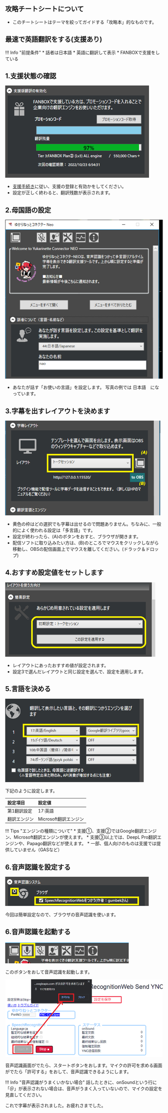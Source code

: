## 攻略チートシートについて

* このチートシートはテーマを絞ってガイドする「攻略本」的なものです。

## 最速で英語翻訳をする(支援あり)

!!! Info "前提条件"
    * 話者は日本語
    * 英語に翻訳して表示
    * FANBOXで支援をしている

## 1.支援状態の確認
![支援](../support/images/support_enabled1.png)

* [支援手続き](../support/support_howto.md)に従い、支援の登録と有効かをしてください。
* 設定が正しく終わると、翻訳残数が表示されます。

## 2.母国語の設定

![母国語](images/cs_en_p1.png)

* あなたが話す「お使いの言語」を設定します。 写真の例では 日本語　になっています。

## 3.字幕を出すレイアウトを決めます
![レイアウト](images/cs_en_p2.png)

* 黄色の枠はどの選択でも字幕は出せるので問題ありません。ちなみに、一般的によく使われる設定は「多言語」です。
* 設定が終わったら、(A)のボタンをおすと、ブラウザが開きます。
* 配信ソフトに取り込みたい方は、(B)のところでマウスをクリックしながら移動し、OBSの配信画面上でマウスを離してください。(ドラック＆ドロップ)

## 4.おすすめ設定値をセットします
![レイアウト](images/cs_en_p7.png)

* レイアウトにあったおすすめ値が設定されます。
* 設定3で選んだレイアウトと同じ設定を選んで、設定を適用します。

## 5.言語を決める
![言語設定](images/cs_en_p3.png)

下記のように設定します。

|設定項目    |設定値                 |
|:----------|:----------------------|
| 第1翻訳設定|17:英語                |
|翻訳エンジン|Microsoft翻訳エンジン    |

!!! Tips "エンジンの種類について"
    * 支援①、支援②ではGoogle翻訳エンジン、Microsoft翻訳エンジンが使えます。
    * 支援③以上では、DeepL Pro翻訳エンジンや、Papago翻訳などが使えます。
    * 一部、個人向けのものは支援では提供していません（GASなど）

## 6.音声認識を設定する

![音声認識](images/cs_en_p4.png)

今回は簡単設定なので、ブラウザの音声認識を使います。

## 6.音声認識を起動する

![音声認識起動](images/cs_en_p5.png)

このボタンをおして音声認識を起動します。

![音声認識起動](images/cs_en_p6.png)

音声認識画面がでたら、スタートボタンをおします。マイクの許可を求める画面がでたら「許可する」をおして、音声認識できるようにします。

!!! Info "音声認識がうまくいかない場合"
    話したときに、onSoundという行に「＠」が表示されない場合は、音声がうまく入っていないので、マイクの設定を見直してください。

これで字幕が表示されました。お疲れさまでした。
